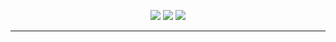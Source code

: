 <p align="center">
<p align="center">
  <a href="https://twitter.com/mosalium"><img src="https://img.shields.io/twitter/follow/mosalium?color=0ff00&label=%40Zaman&logo=twitter&logoColor=00ff00&style=for-the-badge"></a>
  <a href="https://github.com/sponsors/zamanlof"><img src="https://img.shields.io/github/sponsors/zamanlof?color=00ff00&logoColor=00ff00&logo=github&style=for-the-badge"></a>
  <a href="https://github.com/zamanlof"><img src="https://img.shields.io/github/followers/zamanlof?color=%2300ff00&logoColor=00ff00&logo=github&style=for-the-badge"></a>
</p>

---


